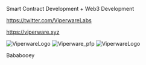 Smart Contract Development + Web3 Development

https://twitter.com/ViperwareLabs

https://viperware.xyz

![ViperwareLogo](https://user-images.githubusercontent.com/111930874/199371829-c7b7b246-ec78-4901-9a44-4745e36f63fe.png)
![Viperware_pfp](https://user-images.githubusercontent.com/111930874/199371863-9956c24d-c4a2-47a6-96d1-c78a758542e4.png)
![ViperwareLogo](https://user-images.githubusercontent.com/111930874/199372018-0b16446c-42cf-46a1-b511-da901eea8525.png)

Bababooey

